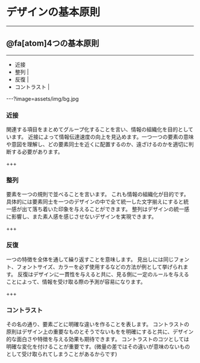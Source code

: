 # デザインの基本原則

---

## @fa[atom]4つの基本原則

---

- 近接
- 整列 |
- 反復 |
- コントラスト |

---?image=assets/img/bg.jpg

### 近接
関連する項目をまとめてグループ化することを言い、情報の組織化を目的としています。
近接によって情報伝達速度の向上を見込めます。一つ一つの要素の意味や意図を理解し、どの要素同士を近くに配置するのか、遠ざけるのかを適切に判断する必要があります。

+++

### 整列
要素を一つの規則で並べることを言います。
これも情報の組織化が目的です。
具体的には要素同士を一つのデザインの中で全て統一した文字揃えにすると統一感が出て落ち着いた印象を与えることができます。
整列はデザインの統一感に影響し、また素人感を感じさせないデザインを実現できます。

+++

### 反復
一つの特徴を全体を通して繰り返すことを意味します。
見出しには同じフォント、フォントサイズ、カラーを必ず使用するなどの方法が例として挙げられます。
反復はデザインに一貫性を与えると共に、見る側に一定のルールを与えることによって、情報を受け取る際の予測が容易になります。

+++

### コントラスト
その名の通り、要素ごとに明確な違いを作ることを表します。
コントラストの原則はデザイン上の重要なものとそうでないもをを明確にすると共に、デザイン的な面白さや特徴を与える効果も期待できます。
コントラストのコツとしては明確な変化を付けることが重要です。(微量の差ではその違いが意味のないものとして受け取られてしまうことがあるからです)
